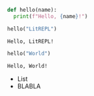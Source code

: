```python
def hello(name):
  print(f"Hello, {name}!")

hello("LitREPL")
```

```
Hello, LitREPL!
```

```python
hello("World")
```

```
Hello, World!
```

* List
* <!--litrepl-->
  BLABLA
  <!--litrepl-->
